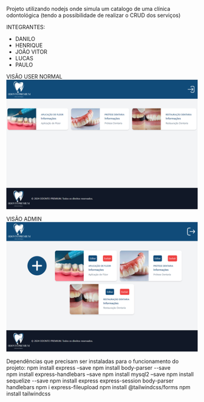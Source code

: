 Projeto utilizando nodejs onde simula um catalogo de uma clínica odontológica (tendo a possibilidade de realizar o CRUD dos serviços)

INTEGRANTES:
  - DANILO
  - HENRIQUE
  - JOÃO VITOR
  - LUCAS
  - PAULO

VISÃO USER NORMAL
![Captura de Tela da Tela Inicial](./imgs_preview_site/site_visao_userNormal.PNG)

VISÃO ADMIN
![Captura de Tela da Tela Inicial](./imgs_preview_site/site_visao_admin.PNG)


Dependências que precisam ser instaladas para o funcionamento do projeto:
npm install express –save
npm install body-parser --save  
npm install express-handlebars –save
npm install mysql2 –save
npm install sequelize --save
npm install express express-session body-parser handlebars
npm i express-fileupload
npm install @tailwindcss/forms
npm install tailwindcss

